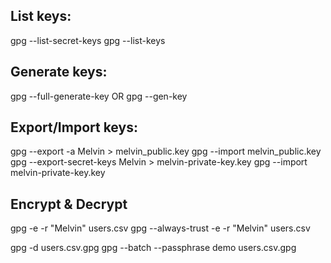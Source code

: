 List keys:
----------
gpg --list-secret-keys
gpg --list-keys

Generate keys:
-------------
gpg --full-generate-key
OR
gpg --gen-key

Export/Import keys:
-------------------
gpg --export -a Melvin > melvin_public.key
gpg --import melvin_public.key
gpg --export-secret-keys Melvin > melvin-private-key.key
gpg --import melvin-private-key.key

Encrypt & Decrypt
-----------------
gpg -e -r "Melvin" users.csv
gpg --always-trust -e -r "Melvin" users.csv

gpg -d users.csv.gpg
gpg --batch --passphrase demo users.csv.gpg
